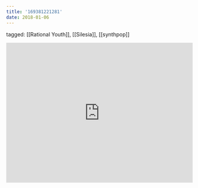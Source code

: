 ```yaml
---
title: '169381221281'
date: 2018-01-06
---
```

tagged: [[Rational Youth]], [[Silesia]], [[synthpop]]
<iframe allow="accelerometer; autoplay; clipboard-write; encrypted-media; gyroscope; picture-in-picture" allowfullscreen="" frameborder="0" height="375" id="youtube_iframe" src="https://www.youtube.com/embed/cCHafXHrzdk?feature=oembed&amp;enablejsapi=1&amp;origin=https://safe.txmblr.com&amp;wmode=opaque" width="500"></iframe>